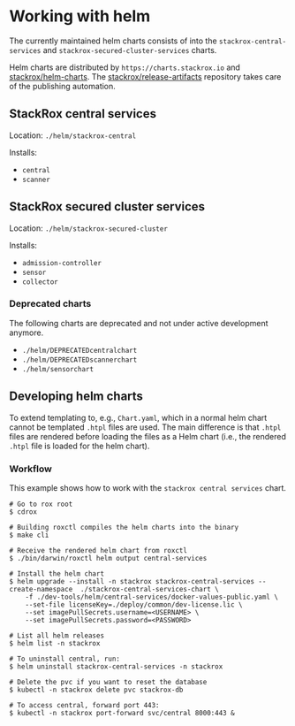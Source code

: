 # Working with helm

The currently maintained helm charts consists of into the `stackrox-central-services`
and `stackrox-secured-cluster-services` charts.

Helm charts are distributed by `https://charts.stackrox.io` and [stackrox/helm-charts](https://github.com/stackrox/helm-charts).
The [stackrox/release-artifacts](https://github.com/stackrox/release-artifacts) repository takes care of the publishing automation.

## StackRox central services

Location: `./helm/stackrox-central`

Installs:
 - `central`
 - `scanner`

## StackRox secured cluster services

Location: `./helm/stackrox-secured-cluster`

Installs:
 - `admission-controller`
 - `sensor`
 - `collector`

### Deprecated charts

The following charts are deprecated and not under active development anymore.

 - `./helm/DEPRECATEDcentralchart`
 - `./helm/DEPRECATEDscannerchart`
 - `./helm/sensorchart`

## Developing helm charts

To extend templating to, e.g., `Chart.yaml`, which in a normal helm chart cannot be templated `.htpl` files are used.
The main difference is that `.htpl` files are rendered before loading the files as a Helm chart
(i.e., the rendered `.htpl` file is loaded for the helm chart).

### Workflow

This example shows how to work with the `stackrox central services` chart.

```
# Go to rox root
$ cdrox

# Building roxctl compiles the helm charts into the binary
$ make cli

# Receive the rendered helm chart from roxctl
$ ./bin/darwin/roxctl helm output central-services

# Install the helm chart
$ helm upgrade --install -n stackrox stackrox-central-services --create-namespace  ./stackrox-central-services-chart \
    -f ./dev-tools/helm/central-services/docker-values-public.yaml \
    --set-file licenseKey=./deploy/common/dev-license.lic \
    --set imagePullSecrets.username=<USERNAME> \
    --set imagePullSecrets.password=<PASSWORD>

# List all helm releases
$ helm list -n stackrox

# To uninstall central, run:
$ helm uninstall stackrox-central-services -n stackrox

# Delete the pvc if you want to reset the database
$ kubectl -n stackrox delete pvc stackrox-db

# To access central, forward port 443:
$ kubectl -n stackrox port-forward svc/central 8000:443 &
```
